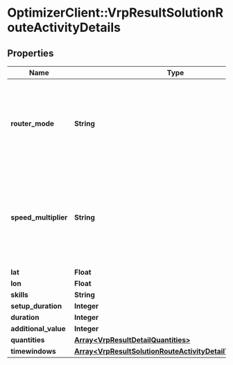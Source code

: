 # OptimizerClient::VrpResultSolutionRouteActivityDetails

## Properties
Name | Type | Description | Notes
------------ | ------------- | ------------- | -------------
**router_mode** | **String** | Means of transport used to reach this activity, it may vary within a route if subtours are defined | [optional] 
**speed_multiplier** | **String** | Speed multiplier applied to the current means of transport, it may vary within a route if subtours are defined | [optional] 
**lat** | **Float** |  | [optional] 
**lon** | **Float** |  | [optional] 
**skills** | **String** |  | [optional] 
**setup_duration** | **Integer** |  | [optional] 
**duration** | **Integer** |  | [optional] 
**additional_value** | **Integer** |  | [optional] 
**quantities** | [**Array&lt;VrpResultDetailQuantities&gt;**](VrpResultDetailQuantities.md) |  | [optional] 
**timewindows** | [**Array&lt;VrpResultSolutionRouteActivityDetailTimewindows&gt;**](VrpResultSolutionRouteActivityDetailTimewindows.md) |  | [optional] 


